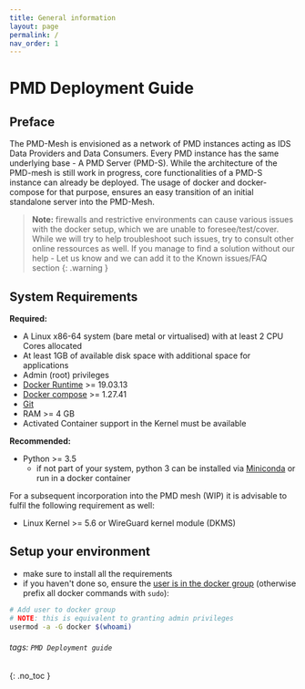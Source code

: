 ```yaml
---
title: General information
layout: page
permalink: /
nav_order: 1
---
```


PMD Deployment Guide
===


## Preface
The PMD-Mesh is envisioned as a network of PMD instances acting as IDS Data Providers and Data Consumers. Every PMD instance has the same underlying base - A PMD Server (PMD-S).
While the architecture of the PMD-mesh is still work in progress, core functionalities of a PMD-S instance can already be deployed. The usage of docker and docker-compose for that purpose, ensures an easy transition of an initial standalone server into the PMD-Mesh.

> **Note:** firewalls and restrictive environments can cause various issues with the docker setup, which we are unable to foresee/test/cover. While we will try to help troubleshoot such issues, try to consult other online ressources as well. If you manage to find a solution without our help - Let us know and we can add it to the Known issues/FAQ section
{: .warning }

## System Requirements
**Required:**
* A Linux x86-64 system (bare metal or virtualised) with at least 2 CPU Cores allocated
* At least 1GB of available disk space with additional space for applications
* Admin (root) privileges
* [Docker Runtime](https://docs.docker.com/engine/install/) >= 19.03.13
* [Docker compose](https://docs.docker.com/compose/install/) >= 1.27.41
* [Git](https://git-scm.com)
* RAM >= 4 GB
* Activated Container support in the Kernel must be available

**Recommended:**
* Python >= 3.5
  - if not part of your system, python 3 can be installed via [Miniconda](https://docs.conda.io/en/latest/miniconda.html) or run in a docker container

For a subsequent incorporation into the PMD mesh (WIP) it is advisable to fulfil the following requirement as well:
* Linux Kernel >= 5.6 or WireGuard kernel module (DKMS)

## Setup your environment
* make sure to install all the requirements
* if you haven't done so, ensure the [user is in the docker group](https://docs.docker.com/engine/install/linux-postinstall/) (otherwise prefix all docker commands with `sudo`):
```bash
# Add user to docker group
# NOTE: this is equivalent to granting admin privileges
usermod -a -G docker $(whoami)
```


###### tags: `PMD Deployment guide`
{: .no_toc }
